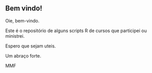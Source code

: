 

## Bem vindo!  

Oie, bem-vindo.

Este é o repositório de alguns scripts R de cursos que participei ou ministrei. 

Espero que sejam uteis.

Um abraço forte. 

MMF


